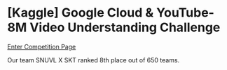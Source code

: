 # [Kaggle] Google Cloud & YouTube-8M Video Understanding Challenge 

[Enter Competition Page](https://www.kaggle.com/c/youtube8m)

Our team SNUVL X SKT ranked 8th place out of 650 teams.


